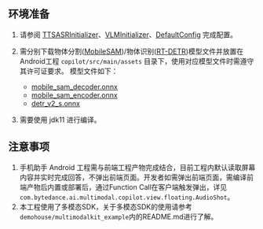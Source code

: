 ## 环境准备

1. 请参阅 [TTSASRInitializer](copilot/src/main/java/com/bytedance/ai/multimodal/copilot/init/TTSASRInitializer.kt)、[VLMInitializer](copilot/src/main/java/com/bytedance/ai/multimodal/copilot/init/VLMInitializer.kt)、[DefaultConfig](copilot/src/main/java/com/bytedance/ai/multimodal/copilot/init/DefaultConfig.kt) 完成配置。

2. 需分别下载物体分割([MobileSAM](https://github.com/ChaoningZhang/MobileSAM))/物体识别([RT-DETR](https://github.com/lyuwenyu/RT-DETR))模型文件并放置在Android工程 `copilot/src/main/assets` 目录下，使用对应模型文件时需遵守其许可证要求。 模型文件如下：
   - [mobile_sam_decoder.onnx](https://lf3-static.bytednsdoc.com/obj/eden-cn/lm_sth/ljhwZthlaukjlkulzlp/ark/assistant/models/mobile_sam_decoder.onnx)
   - [mobile_sam_encoder.onnx](https://lf3-static.bytednsdoc.com/obj/eden-cn/lm_sth/ljhwZthlaukjlkulzlp/ark/assistant/models/mobile_sam_encoder.onnx)
   - [detr_v2_s.onnx](https://lf3-static.bytednsdoc.com/obj/eden-cn/lm_sth/ljhwZthlaukjlkulzlp/ark/assistant/models/rt-detr_v2_s.onnx)
3. 需要使用 jdk11 进行编译。

## 注意事项

1. 手机助手 Android 工程需与前端工程产物完成结合，目前工程内默认读取屏幕内容并实时完成回答，不弹出前端页面。开发者如需弹出前端页面，需编译前端产物后内置或部署后，通过Function Call在客户端触发弹出，详见`com.bytedance.ai.multimodal.copilot.view.floating.AudioShot`。
2. 本工程使用了多模态SDK，关于多模态SDK的使用请参考`demohouse/multimodalkit_example`内的README.md进行了解。